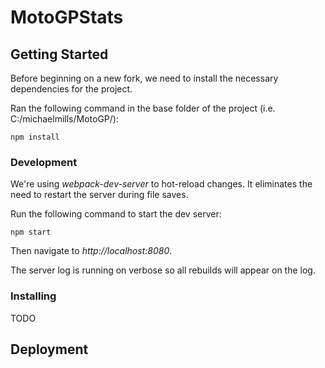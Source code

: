 # MotoGPStats

## Getting Started

Before beginning on a new fork, we need to install the necessary dependencies for the project.

Ran the following command in the base folder of the project (i.e. C:/michaelmills/MotoGP/):

```
npm install
```

### Development
We're using *webpack-dev-server* to hot-reload changes. It eliminates the need to restart
the server during file saves.

Run the following command to start the dev server:

```
npm start
```

Then navigate to *http://localhost:8080*.

The server log is running on verbose so all rebuilds will appear on the log.


### Installing

TODO


## Deployment
